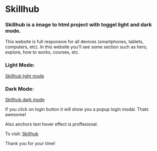 # Skillhub

### Skillhub is a image to html project with toggel light and dark mode.

This website is full responsive for all devices (smartphones, tablets, computers, etc). In this website you'll see some section such as hero, explore, how to works, courses, etc.

### Light Mode:
[Skillhub light mode](./temp/skillhub-light-temp.png)

### Dark Mode:
[Skillhub dark mode](./temp/skillhub-dark-temp.png)

If you click on login button it will show you a popup login modal. Thats awesome!

Also anchors text hover effect is proffesional.

To visit: [Skillhub](https://mohammad-rahi.github.io/skillhub)

Thank you for your time!
